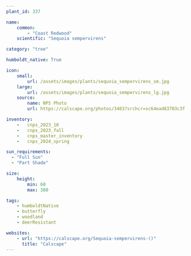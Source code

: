 ```yaml
---
plant_id: 337

name: 
    common: 
        - "Coast Redwood"
    scientific: "Sequoia sempervirens"

category: "tree"

humboldt_native: True

icon: 
    small: 
        url: /assets/images/plants/sequoia_sempervirens_sm.jpg 
    large: 
        url: /assets/images/plants/sequoia_sempervirens_lg.jpg 
    source: 
        name: NPS Photo
        url: https://calscape.org/photos/3483?srchcr=sc64ead83703c3f 

inventory: 
    -   cnps_2023_10
    -   cnps_2023_fall
    -   cnps_master_inventory
    -   cnps_2024_spring

sun_requirements:
  - "Full Sun"
  - "Part Shade"

size:
    height: 
        min: 60
        max: 380

tags:
    - humboldtNative
    - butterfly
    - woodland
    - deerResistant

websites:
    - url: "https://calscape.org/Sequoia-sempervirens-()"
      title: "Calscape"
---
```



